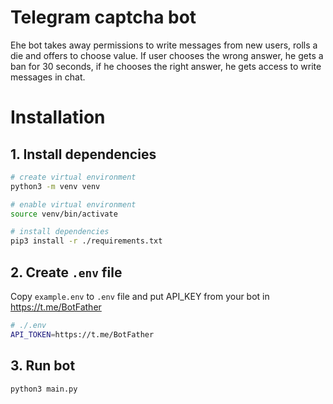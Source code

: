 # Telegram captcha bot
Еhe bot takes away permissions to write messages from new users, rolls a die and offers to choose value. If user chooses the wrong answer, he gets a ban for 30 seconds, if he chooses the right answer, he gets access to write messages in chat.

# Installation

## 1. Install dependencies

```bash
# create virtual environment
python3 -m venv venv

# enable virtual environment
source venv/bin/activate 

# install dependencies
pip3 install -r ./requirements.txt
```

## 2. Create `.env` file

Copy `example.env` to `.env` file and put API_KEY from your bot in https://t.me/BotFather

```bash
# ./.env
API_TOKEN=https://t.me/BotFather
```

## 3. Run bot
```bash
python3 main.py
```
